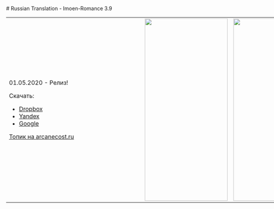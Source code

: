 <p># Russian Translation - Imoen-Romance 3.9</p>
<table style="height: 510px; width: 988px;">
<tbody>
<tr>
<td style="width: 577.09px;">
<p>01.05.2020 - Релиз!</p>
<p>Скачать:</p>
<ul>
<li><a href="https://www.dropbox.com/s/mlvy1i4llwz9hpi/Imoen%20Romance%203.9.7%20Multi-language.rar?dl=0">Dropbox</a></li>
<li><a href="https://yadi.sk/d/6ZAmGCqMBtYSqw">Yandex</a></li>
<li><a href="https://drive.google.com/file/d/12o3-bVQbq8YVRF_DIPZJ1x93lvBWCH1v/view?usp=sharing">Google</a></li>
</ul>
<p><a href="https://arcanecoast.ru/forum/viewtopic.php?f=6&amp;t=875" rel="nofollow">Топик на arcanecost.ru</a></p>
</td>
<td style="width: 10px;"><img src="https://i.imgur.com/eLqfD42.png" width="226" height="500" /></td>
<td style="width: 476px;"><img src="https://i.imgur.com/NxBdI8l.png" width="226" height="500" /></td>
</tr>
</tbody>
</table>
